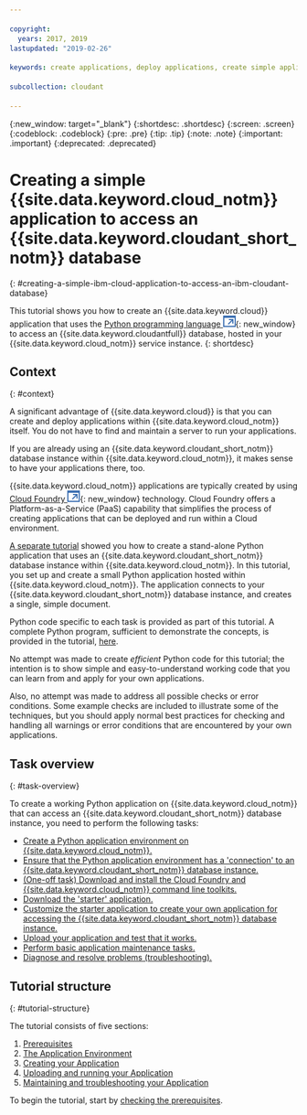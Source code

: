 ```yaml
---

copyright:
  years: 2017, 2019
lastupdated: "2019-02-26"

keywords: create applications, deploy applications, create simple application

subcollection: cloudant

---
```


{:new_window: target="_blank"}
{:shortdesc: .shortdesc}
{:screen: .screen}
{:codeblock: .codeblock}
{:pre: .pre}
{:tip: .tip}
{:note: .note}
{:important: .important}
{:deprecated: .deprecated}

<!-- Acrolinx: 2017-05-10 -->

# Creating a simple {{site.data.keyword.cloud_notm}} application to access an {{site.data.keyword.cloudant_short_notm}} database
{: #creating-a-simple-ibm-cloud-application-to-access-an-ibm-cloudant-database}

This tutorial shows you how to create an {{site.data.keyword.cloud}} application that uses the
[Python programming language ![External link icon](../images/launch-glyph.svg "External link icon")](https://www.python.org/){: new_window} to
access an {{site.data.keyword.cloudantfull}} database,
hosted in your {{site.data.keyword.cloud_notm}} service instance.
{: shortdesc}

## Context
{: #context}

A significant advantage of {{site.data.keyword.cloud}} is that you can create and deploy applications within
{{site.data.keyword.cloud_notm}} itself.
You do not have to find and maintain a server to run your applications.

If you are already using an {{site.data.keyword.cloudant_short_notm}} database instance
within {{site.data.keyword.cloud_notm}},
it makes sense to have your applications there,
too.

{{site.data.keyword.cloud_notm}} applications are typically created by using
[Cloud Foundry ![External link icon](../images/launch-glyph.svg "External link icon")](https://en.wikipedia.org/wiki/Cloud_Foundry){: new_window} technology.
Cloud Foundry offers a Platform-as-a-Service (PaaS) capability
that simplifies the process of creating applications that can be deployed and run
within a Cloud environment.

[A separate tutorial](/docs/services/Cloudant/tutorials/create_database.html) showed you how to create a stand-alone Python application
that uses an {{site.data.keyword.cloudant_short_notm}}
database instance within {{site.data.keyword.cloud_notm}}.
In this tutorial,
you set up and create a small Python application hosted within {{site.data.keyword.cloud_notm}}.
The application connects to your {{site.data.keyword.cloudant_short_notm}} database instance,
and creates a single,
simple document.

Python code specific to each task is provided as part of this tutorial.
A complete Python program,
sufficient to demonstrate the concepts,
is provided in the tutorial,
[here](/docs/services/Cloudant/tutorials/create_bmxapp_createapp.html#complete-listing).

No attempt was made to create _efficient_ Python code for this tutorial;
the intention is to show simple and easy-to-understand working code
that you can learn from and apply for your own applications.

Also,
no attempt was made to address all possible checks or error conditions.
Some example checks are included to illustrate some of the techniques,
but you should apply normal best practices for checking and handling all
warnings or error conditions that are encountered by your own applications.

## Task overview
{: #task-overview}

To create a working Python application on {{site.data.keyword.cloud_notm}}
that can access an {{site.data.keyword.cloudant_short_notm}} database instance,
you need to perform the following tasks:

-   [Create a Python application environment on {{site.data.keyword.cloud_notm}}.](/docs/services/Cloudant/tutorials/create_bmxapp_appenv.html#creating)
-   [Ensure that the Python application environment has a 'connection' to an {{site.data.keyword.cloudant_short_notm}} database instance.](/docs/services/Cloudant/tutorials/create_bmxapp_appenv.html#connecting)
-   [(One-off task) Download and install the Cloud Foundry and {{site.data.keyword.cloud_notm}} command line toolkits.](/docs/services/Cloudant/tutorials/create_bmxapp_appenv.html#toolkits)
-   [Download the 'starter' application.](/docs/services/Cloudant/tutorials/create_bmxapp_appenv.html#starter)
-   [Customize the starter application to create your own application for accessing the {{site.data.keyword.cloudant_short_notm}} database instance.](/docs/services/Cloudant/tutorials/create_bmxapp_createapp.html#theApp)
-   [Upload your application and test that it works.](/docs/services/Cloudant/tutorials/create_bmxapp_upload.html#uploading)
-   [Perform basic application maintenance tasks.](/docs/services/Cloudant/tutorials/create_bmxapp_maintain.html#maintenance)
-   [Diagnose and resolve problems (troubleshooting).](/docs/services/Cloudant/tutorials/create_bmxapp_maintain.html#troubleshooting)

## Tutorial structure
{: #tutorial-structure}

The tutorial consists of five sections:

1.  [Prerequisites](/docs/services/Cloudant/tutorials/create_bmxapp_prereq.html)
2.  [The Application Environment](/docs/services/Cloudant/tutorials/create_bmxapp_appenv.html)
3.  [Creating your Application](/docs/services/Cloudant/tutorials/create_bmxapp_createapp.html)
4.  [Uploading and running your Application](/docs/services/Cloudant/tutorials/create_bmxapp_upload.html)
5.  [Maintaining and troubleshooting your Application](/docs/services/Cloudant/tutorials/create_bmxapp_maintain.html)

To begin the tutorial,
start by [checking the prerequisites](/docs/services/Cloudant/tutorials/create_bmxapp_prereq.html).